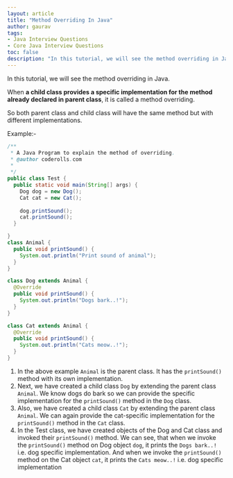 ```yaml
---
layout: article  
title: "Method Overriding In Java"  
author: gaurav
tags: 
- Java Interview Questions
- Core Java Interview Questions
toc: false
description: "In this tutorial, we will see the method overriding in Java."
---
```


In this tutorial, we will see the method overriding in Java.

When **a child class provides a specific implementation for the method already declared in parent class**, it is called a method overriding.

So both parent class and child class will have the same method but with different implementations.

Example:-

```java
/**
 * A Java Program to explain the method of overriding.
 * @author coderolls.com
 *
 */
public class Test {
  public static void main(String[] args) {
    Dog dog = new Dog();
    Cat cat = new Cat();
    
    dog.printSound();
    cat.printSound();
  }

}
class Animal {
  public void printSound() {
    System.out.println("Print sound of animal");
  }
}

class Dog extends Animal {
  @Override
  public void printSound() {
    System.out.println("Dogs bark..!");
  }
}

class Cat extends Animal {
  @Override
  public void printSound() {
    System.out.println("Cats meow..!");
  }
}
```

1. In the above example `Animal` is the parent class. It has the `printSound()` method with its own implementation.
2. Next, we have created a child class `Dog` by extending the parent class `Animal`. We know dogs do bark so we can provide the specific implementation for the  `printSound()` method in the `Dog` class.
3. Also, we have created a child class `Cat` by extending the parent class `Animal`. We can again provide the cat-specific implementation for the  `printSound()` method in the `Cat` class.
4. In the Test class, we have created objects of the Dog and Cat class and invoked their `printSound()` method. We can see, that when we invoke the  `printSound()` method on Dog object `dog`, it prints the `Dogs bark..!` i.e. dog specific implementation. And when we invoke the  `printSound()` method on the Cat object `cat`, it prints the `Cats meow..!` i.e. dog specific implementation
